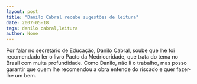 ```yaml
---
layout: post
title: "Danilo Cabral recebe sugestões de leitura"
date: 2007-05-18
tags: danilo cabral,leitura
author: None
---
```

Por falar no secret&aacute;rio de Educa&ccedil;&atilde;o, Danilo Cabral, soube que lhe foi recomendado ler o livro Pacto da Medriocridade, que trata do tema no Brasil com muita profundidade. Como Danilo, n&atilde;o li o trabalho, mas posso garantir que quem lhe recomendou a obra&nbsp;entende do riscado e quer fazer-lhe um bem. 